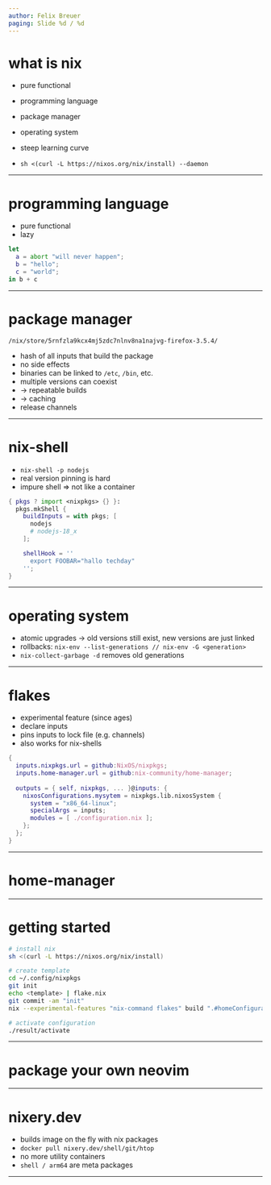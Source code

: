 ```yaml
---
author: Felix Breuer
paging: Slide %d / %d
---
```


# what is nix

* pure functional
* programming language
* package manager
* operating system
* steep learning curve

* `sh <(curl -L https://nixos.org/nix/install) --daemon`

---

# programming language

* pure functional
* lazy

```nix
let
  a = abort "will never happen";
  b = "hello";
  c = "world";
in b + c
```

---

# package manager

```
/nix/store/5rnfzla9kcx4mj5zdc7nlnv8na1najvg-firefox-3.5.4/
```

* hash of all inputs that build the package
* no side effects
* binaries can be linked to `/etc`, `/bin`, etc.
* multiple versions can coexist
* -> repeatable builds
* -> caching
* release channels

---

# nix-shell

* `nix-shell -p nodejs`
* real version pinning is hard
* impure shell => not like a container

```nix
{ pkgs ? import <nixpkgs> {} }:
  pkgs.mkShell {
    buildInputs = with pkgs; [
      nodejs
      # nodejs-18_x
    ];

    shellHook = ''
      export FOOBAR="hallo techday"
    '';
}
```

---

# operating system

* atomic upgrades -> old versions still exist, new versions are just linked
* rollbacks: `nix-env --list-generations // nix-env -G <generation>`
* `nix-collect-garbage -d` removes old generations

---

# flakes

* experimental feature (since ages)
* declare inputs
* pins inputs to lock file (e.g. channels)
* also works for nix-shells

```nix
{
  inputs.nixpkgs.url = github:NixOS/nixpkgs;
  inputs.home-manager.url = github:nix-community/home-manager;
  
  outputs = { self, nixpkgs, ... }@inputs: {
    nixosConfigurations.mysytem = nixpkgs.lib.nixosSystem {
      system = "x86_64-linux";
      specialArgs = inputs;
      modules = [ ./configuration.nix ];
    };
  };
}
```

---

# home-manager

---

# getting started

```bash
# install nix
sh <(curl -L https://nixos.org/nix/install)

# create template
cd ~/.config/nixpkgs
git init
echo <template> | flake.nix
git commit -am "init"
nix --experimental-features "nix-command flakes" build ".#homeConfigurations.solid.activationPackage"

# activate configuration
./result/activate
```

---

# package your own neovim

---

# nixery.dev

* builds image on the fly with nix packages
* `docker pull nixery.dev/shell/git/htop`
* no more utility containers
* `shell / arm64` are meta packages

---
